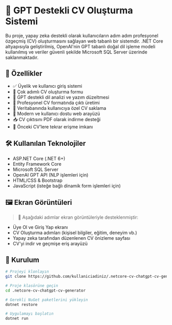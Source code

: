 # 🧠 GPT Destekli CV Oluşturma Sistemi

Bu proje, yapay zeka destekli olarak kullanıcıların adım adım profesyonel özgeçmiş (CV) oluşturmasını sağlayan web tabanlı bir sistemdir. .NET Core altyapısıyla geliştirilmiş, OpenAI'nin GPT tabanlı doğal dil işleme modeli kullanılmış ve veriler güvenli şekilde Microsoft SQL Server üzerinde saklanmaktadır.

## 🚀 Özellikler

- ✅ Üyelik ve kullanıcı giriş sistemi  
- 📝 Çok adımlı CV oluşturma formu  
- 🤖 GPT destekli dil analizi ve yazım düzeltmesi  
- 📄 Profesyonel CV formatında çıktı üretimi  
- 💾 Veritabanında kullanıcıya özel CV saklama  
- 🎨 Modern ve kullanıcı dostu web arayüzü  
- 📥 CV çıktısını PDF olarak indirme desteği  
- 📂 Önceki CV’lere tekrar erişme imkanı  

## 🛠️ Kullanılan Teknolojiler

- ASP.NET Core (.NET 6+)
- Entity Framework Core
- Microsoft SQL Server
- OpenAI GPT API (NLP işlemleri için)
- HTML/CSS & Bootstrap
- JavaScript (isteğe bağlı dinamik form işlemleri için)

## 🖼️ Ekran Görüntüleri

> 📌 Aşağıdaki adımlar ekran görüntüleriyle desteklenmiştir:

- Üye Ol ve Giriş Yap ekranı  
- CV Oluşturma adımları (kişisel bilgiler, eğitim, deneyim vb.)  
- Yapay zeka tarafından düzenlenen CV önizleme sayfası  
- CV'yi indir ve geçmişe eriş arayüzü

## 🔧 Kurulum

```bash
# Projeyi klonlayın
git clone https://github.com/kullaniciadiniz/.netcore-cv-chatgpt-cv-generator.git

# Proje klasörüne geçin
cd .netcore-cv-chatgpt-cv-generator

# Gerekli NuGet paketlerini yükleyin
dotnet restore

# Uygulamayı başlatın
dotnet run
